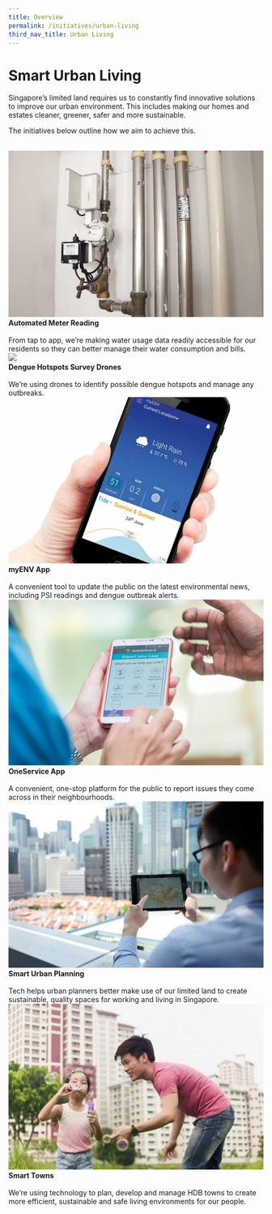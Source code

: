 ```yaml
---
title: Overview
permalink: /initiatives/urban-living
third_nav_title: Urban Living
---
```


# Smart Urban Living

Singapore’s limited land requires us to constantly find innovative solutions to improve our urban environment. This includes making our homes and estates cleaner, greener, safer and more sustainable.

The initiatives below outline how we aim to achieve this.

<br>
<div class="row">  
  <div class="column-c"> 
    <a href="/initiatives/urban-living/amr"><img src="/images/initiatives/overview-pages/amr-trial.png"></a><br>
    <div class="header"><b>Automated Meter Reading</b></div><br>
    <div class="para">From tap to app, we’re making water usage data readily accessible for our residents so they can better manage their water consumption and bills.</div>
  </div>
   <div class="column-c"> 
    <a href="/initiatives/urban-living/dengue-hotspots-survey-drones"><img src="/images/Drone%20with%20camera%20for%20dengue%20survey.png"></a><br>
     <div class="header"><b>Dengue Hotspots Survey Drones</b></div><br>
    <div class="para">We’re using drones to identify possible dengue hotspots and manage any outbreaks.</div>
  </div>
  <div class="column-c">  
    <a href="/initiatives/urban-living/myenv-app"><img src="/images/initiatives/overview-pages/myenv-app.png"></a><br>
    <div class="header"><b>myENV App</b></div><br>
    <div class="para">A convenient tool to update the public on the latest environmental news, including PSI readings and dengue outbreak alerts.</div>
  </div>     
</div>
<div class="row">  
  <div class="column-c"> 
    <a href="/initiatives/urban-living/oneservice-app"><img src="/images/initiatives/overview-pages/oneservice-app.png"></a><br>
    <div class="header"><b>OneService App</b></div><br>
    <div class="para">A convenient, one-stop platform for the public to report issues they come across in their neighbourhoods.</div>
  </div>
	 <div class="column-c"> 
    <a href="/initiatives/urban-living/urban-planning"><img src="/images/initiatives/overview-pages/planning-people-businesses.png"></a><br>
     <div class="header"><b>Smart Urban Planning</b></div><br>
    <div class="para">Tech helps urban planners better make use of our limited land to create sustainable, quality spaces for working and living in Singapore.</div>
	</div>
  <div class="column-c"> 
   <a href="/initiatives/urban-living/smart-towns"><img src="/images/initiatives/overview-pages/smart-towns.png"></a><br>
    <div class="header"><b>Smart Towns</b></div><br>
    <div class="para">We’re using technology to plan, develop and manage HDB towns to create more efficient, sustainable and safe living environments for our people.</div>
</div></div>
